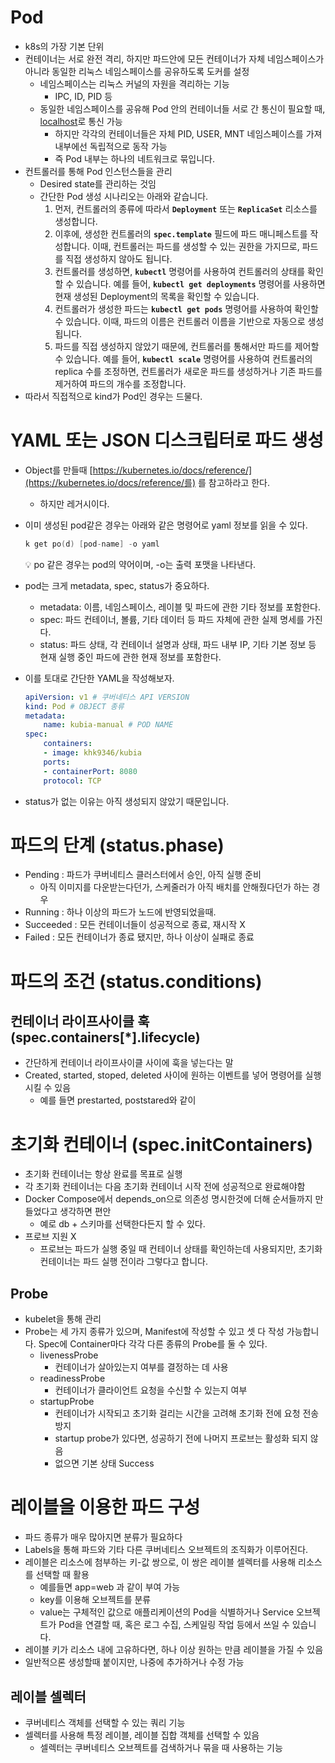 # Pod

- k8s의 가장 기본 단위
- 컨테이너는 서로 완전 격리, 하지만 파드안에 모든 컨테이너가 자체 네임스페이스가 아니라 동일한 리눅스 네임스페이스를 공유하도록 도커를 설정
    - 네임스페이스는 리눅스 커널의 자원을 격리하는 기능
        - IPC, ID, PID 등
    - 동일한 네임스페이스를 공유해 Pod 안의 컨테이너들 서로 간 통신이 필요할 때, [localhost](http://localhost)로 통신 가능
        - 하지만 각각의 컨테이너들은 자체 PID, USER, MNT 네임스페이스를 가져 내부에선 독립적으로 동작 가능
        - 즉 Pod 내부는 하나의 네트워크로 묶입니다.
- 컨트롤러를 통해 Pod 인스턴스들을 관리
    - Desired state를 관리하는 것임
    - 간단한 Pod 생성 시나리오는 아래와 같습니다.
        1. 먼저, 컨트롤러의 종류에 따라서 **`Deployment`** 또는 **`ReplicaSet`** 리소스를 생성합니다.
        2. 이후에, 생성한 컨트롤러의 **`spec.template`** 필드에 파드 매니페스트를 작성합니다. 이때, 컨트롤러는 파드를 생성할 수 있는 권한을 가지므로, 파드를 직접 생성하지 않아도 됩니다.
        3. 컨트롤러를 생성하면, **`kubectl`** 명령어를 사용하여 컨트롤러의 상태를 확인할 수 있습니다. 예를 들어, **`kubectl get deployments`** 명령어를 사용하면 현재 생성된 Deployment의 목록을 확인할 수 있습니다.
        4. 컨트롤러가 생성한 파드는 **`kubectl get pods`** 명령어를 사용하여 확인할 수 있습니다. 이때, 파드의 이름은 컨트롤러 이름을 기반으로 자동으로 생성됩니다.
        5. 파드를 직접 생성하지 않았기 때문에, 컨트롤러를 통해서만 파드를 제어할 수 있습니다. 예를 들어, **`kubectl scale`** 명령어를 사용하여 컨트롤러의 replica 수를 조정하면, 컨트롤러가 새로운 파드를 생성하거나 기존 파드를 제거하여 파드의 개수를 조정합니다.
- 따라서 직접적으로 kind가 Pod인 경우는 드물다.

# YAML 또는 JSON 디스크립터로 파드 생성

- Object를 만들때 [https://kubernetes.io/docs/reference/](https://kubernetes.io/docs/reference/를) 를 참고하라고 한다.
    - 하지만 레거시이다.
- 이미 생성된 pod같은 경우는 아래와 같은 명령어로 yaml 정보를 읽을 수 있다.
    
    ```go
    k get po(d) [pod-name] -o yaml
    ```
    
    <aside>
    💡 po 같은 경우는 pod의 약어이며, -o는 출력 포맷을 나타낸다.
    
    </aside>
    
- pod는 크게 metadata, spec, status가 중요하다.
    - metadata: 이름, 네임스페이스, 레이블 및 파드에 관한 기타 정보를 포함한다.
    - spec: 파드 컨테이너, 볼륨, 기타 데이터 등 파드 자체에 관한 실제 명세를 가진다.
    - status: 파드 상태, 각 컨테이너 설명과 상태, 파드 내부 IP, 기타 기본 정보 등 현재 실행 중인 파드에 관한 현재 정보를 포함한다.
- 이를 토대로 간단한 YAML을 작성해보자.
    
    ```yaml
    apiVersion: v1 # 쿠버네티스 API VERSION
    kind: Pod # OBJECT 종류
    metadata:
    	name: kubia-manual # POD NAME
    spec:
    	containers:
    	- image: khk9346/kubia 
    	ports:
    	- containerPort: 8080
    	protocol: TCP
    ```
    
- status가 없는 이유는 아직 생성되지 않았기 때문입니다.

# 파드의 단계 (status.phase)

- Pending : 파드가 쿠버네티스 클러스터에서 승인, 아직 실행 준비
    - 아직 이미지를 다운받는다던가, 스케줄러가 아직 배치를 안해줬다던가 하는 경우
- Running : 하나 이상의 파드가 노드에 반영되었을때.
- Succeeded : 모든 컨테이너들이 성공적으로 종료, 재시작 X
- Failed : 모든 컨테이너가 종료 됐지만, 하나 이상이 실패로 종료

# 파드의 조건 (status.conditions)

## 컨테이너 라이프사이클 훅 (spec.containers[*].lifecycle)

- 간단하게 컨테이너 라이프사이클 사이에 훅을 넣는다는 말
- Created, started, stoped, deleted 사이에 원하는 이벤트를 넣어 명령어를 실행 시킬 수 있음
    - 예를 들면 prestarted, poststared와 같이

# 초기화 컨테이너 (spec.initContainers)

- 초기화 컨테이너는 항상 완료를 목표로 실행
- 각 초기화 컨테이너는 다음 초기화 컨테이너 시작 전에 성공적으로 완료해야함
- Docker Compose에서 depends_on으로 의존성 명시한것에 더해 순서들까지 만들었다고 생각하면 편안
    - 예로 db + 스키마를 선택한다든지 할 수 있다.
- 프로브 지원 X
    - 프로브는 파드가 실행 중일 때 컨테이너 상태를 확인하는데 사용되지만, 초기화 컨테이너는 파드 실행 전이라 그렇다고 합니다.

## Probe

- kubelet을 통해 관리
- Probe는 세 가지 종류가 있으며, Manifest에 작성할 수 있고 셋 다 작성 가능합니다. Spec에 Container마다 각각 다른 종류의 Probe를 둘 수 있다.
    - livenessProbe
        - 컨테이너가 살아있는지 여부를 결정하는 데 사용
    - readinessProbe
        - 컨테이너가 클라이언트 요청을 수신할 수 있는지 여부
    - startupProbe
        - 컨테이너가 시작되고 초기화 걸리는 시간을 고려해 초기화 전에 요청 전송 방지
        - startup probe가 있다면, 성공하기 전에 나머지 프로브는 활성화 되지 않음
        - 없으면 기본 상태 Success
    

# 레이블을 이용한 파드 구성

- 파드 종류가 매우 많아지면 분류가 필요하다
- Labels을 통해 파드와 기타 다른 쿠버네티스 오브젝트의 조직화가 이루어진다.
- 레이블은 리소스에 첨부하는 키-값 쌍으로, 이 쌍은 레이블 셀렉터를 사용해 리소스를 선택할 때 활용
    - 예를들면 app=web 과 같이 부여 가능
    - key를 이용해 오브젝트를 분류
    - value는 구체적인 값으로 애플리케이션의 Pod을 식별하거나 Service 오브젝트가 Pod을 연결할 때, 혹은 로그 수집, 스케일링 작업 등에서 쓰일 수 있습니다.
- 레이블 키가 리소스 내에 고유하다면, 하나 이상 원하는 만큼 레이블을 가질 수 있음
- 일반적으론 생성할때 붙이지만, 나중에 추가하거나 수정 가능

## 레이블 셀렉터

- 쿠버네티스 객체를 선택할 수 있는 쿼리 기능
- 셀렉터를 사용해 특정 레이블, 레이블 집합 객체를 선택할 수 있음
    - 셀렉터는 쿠버네티스 오브젝트를 검색하거나 묶을 때 사용하는 기능